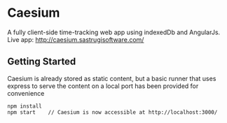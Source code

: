 # Caesium

A fully client-side time-tracking web app using indexedDb and AngularJs. Live app: http://caesium.sastrugisoftware.com/

## Getting Started

Caesium is already stored as static content, but a basic runner that uses express to serve the content on a local port has been provided for convenience

    npm install
    npm start    // Caesium is now accessible at http://localhost:3000/
    
